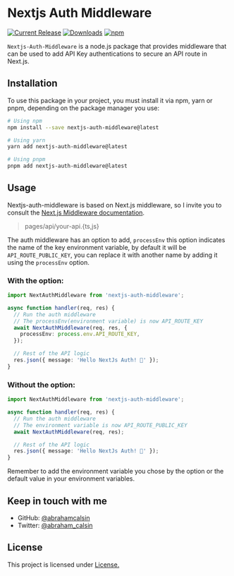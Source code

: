 # Nextjs Auth Middleware

<a href="https://www.npmjs.com/package/nextjs-auth-middleware"><img src="https://img.shields.io/npm/v/nextjs-auth-middleware.svg?style=flat-square" alt="Current Release" /></a>
<a href="https://www.npmjs.com/package/nextjs-auth-middleware"><img src="https://img.shields.io/npm/dm/nextj-auth-middleware?style=flat-square" alt="Downloads" /></a>
<a href="https://github.com/abrahamcalsin/nextjs-auth-middleware/blob/main/LICENSE"><img alt="npm" src="https://img.shields.io/npm/l/nextjs-auth-middleware?style=flat-square" alt="License"></a>

`Nextjs-Auth-Middleware` is a node.js package that provides middleware that can be used to add API Key authentications to secure an API route in Next.js.

## Installation

To use this package in your project, you must install it via npm, yarn or pnpm, depending on the package manager you use:

```bash
# Using npm
npm install --save nextjs-auth-middleware@latest

# Using yarn
yarn add nextjs-auth-middleware@latest

# Using pnpm
pnpm add nextjs-auth-middleware@latest
```

## Usage

Nextjs-auth-middleware is based on Next.js middleware, so I invite you to consult the [Next.js Middleware documentation](https://nextjs.org/docs/advanced-features/middleware).

> pages/api/your-api.{ts,js}

The auth middleware has an option to add, `processEnv` this option indicates the name of the key environment variable, by default it will be `API_ROUTE_PUBLIC_KEY`, you can replace it with another name by adding it using the `processEnv` option.

### With the option:

```ts
import NextAuthMiddleware from 'nextjs-auth-middleware';

async function handler(req, res) {
  // Run the auth middleware
  // The processEnv(environment variable) is now API_ROUTE_KEY
  await NextAuthMiddleware(req, res, {
    processEnv: process.env.API_ROUTE_KEY,
  });

  // Rest of the API logic
  res.json({ message: 'Hello NextJs Auth! 🚀' });
}
```

### Without the option:

```ts
import NextAuthMiddleware from 'nextjs-auth-middleware';

async function handler(req, res) {
  // Run the auth middleware
  // The environment variable is now API_ROUTE_PUBLIC_KEY
  await NextAuthMiddleware(req, res);

  // Rest of the API logic
  res.json({ message: 'Hello NextJs Auth! 🚀' });
}
```

Remember to add the environment variable you chose by the option or the default value in your environment variables.

## Keep in touch with me

- GitHub: [@abrahamcalsin](https://github.com/abrahamcalsin)
- Twitter: [@abraham_calsin](https://twitter.com/abraham_calsin)

## License

This project is licensed under [License.](LICENSE)

